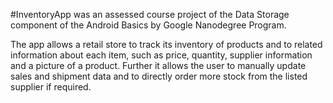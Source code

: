 #InventoryApp was an assessed course project of the Data Storage component of the Android Basics by Google Nanodegree Program.

The app allows a retail store to track its inventory of products and to related information about each item, such as price, quantity, supplier information and a picture of a product. Further it allows the user to manually update sales and shipment data and to directly order more stock from the listed supplier if required.

